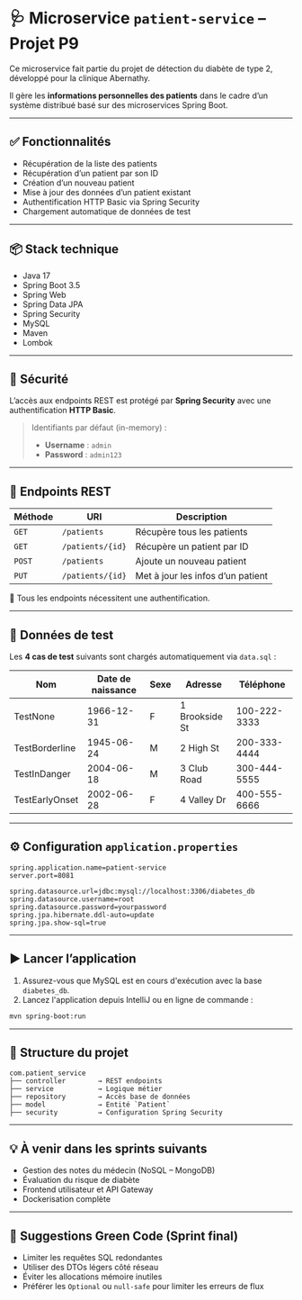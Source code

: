 # 🩺 Microservice `patient-service` – Projet P9

Ce microservice fait partie du projet de détection du diabète de type 2, développé pour la clinique Abernathy.

Il gère les **informations personnelles des patients** dans le cadre d’un système distribué basé sur des microservices Spring Boot.

---

## ✅ Fonctionnalités

- Récupération de la liste des patients
- Récupération d’un patient par son ID
- Création d’un nouveau patient
- Mise à jour des données d’un patient existant
- Authentification HTTP Basic via Spring Security
- Chargement automatique de données de test

---

## 📦 Stack technique

- Java 17
- Spring Boot 3.5
- Spring Web
- Spring Data JPA
- Spring Security
- MySQL
- Maven
- Lombok

---

## 🔐 Sécurité

L’accès aux endpoints REST est protégé par **Spring Security** avec une authentification **HTTP Basic**.

> Identifiants par défaut (in-memory) :
> - **Username** : `admin`
> - **Password** : `admin123`

---

## 🚀 Endpoints REST

| Méthode | URI                  | Description                         |
|---------|----------------------|-------------------------------------|
| `GET`   | `/patients`          | Récupère tous les patients          |
| `GET`   | `/patients/{id}`     | Récupère un patient par ID          |
| `POST`  | `/patients`          | Ajoute un nouveau patient           |
| `PUT`   | `/patients/{id}`     | Met à jour les infos d’un patient   |

📌 Tous les endpoints nécessitent une authentification.

---

## 🧪 Données de test

Les **4 cas de test** suivants sont chargés automatiquement via `data.sql` :

| Nom            | Date de naissance | Sexe | Adresse         | Téléphone     |
|----------------|-------------------|------|------------------|----------------|
| TestNone       | 1966-12-31        | F    | 1 Brookside St   | 100-222-3333   |
| TestBorderline | 1945-06-24        | M    | 2 High St        | 200-333-4444   |
| TestInDanger   | 2004-06-18        | M    | 3 Club Road      | 300-444-5555   |
| TestEarlyOnset | 2002-06-28        | F    | 4 Valley Dr      | 400-555-6666   |

---

## ⚙️ Configuration `application.properties`

```properties
spring.application.name=patient-service
server.port=8081

spring.datasource.url=jdbc:mysql://localhost:3306/diabetes_db
spring.datasource.username=root
spring.datasource.password=yourpassword
spring.jpa.hibernate.ddl-auto=update
spring.jpa.show-sql=true
```

---

## ▶️ Lancer l’application

1. Assurez-vous que MySQL est en cours d'exécution avec la base `diabetes_db`.
2. Lancez l'application depuis IntelliJ ou en ligne de commande :
```bash
mvn spring-boot:run
```

---

## 📁 Structure du projet

```
com.patient_service
├── controller        → REST endpoints
├── service           → Logique métier
├── repository        → Accès base de données
├── model             → Entité `Patient`
├── security          → Configuration Spring Security
```

---

## 💡 À venir dans les sprints suivants

- Gestion des notes du médecin (NoSQL – MongoDB)
- Évaluation du risque de diabète
- Frontend utilisateur et API Gateway
- Dockerisation complète

---

## 🧪 Suggestions Green Code (Sprint final)

- Limiter les requêtes SQL redondantes
- Utiliser des DTOs légers côté réseau
- Éviter les allocations mémoire inutiles
- Préférer les `Optional` ou `null-safe` pour limiter les erreurs de flux